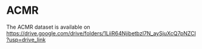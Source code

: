 # ACMR
The ACMR dataset is available on   https://drive.google.com/drive/folders/1LiiR64Njibetbzl7N_aySjuXcQ7pNZCl?usp=drive_link
